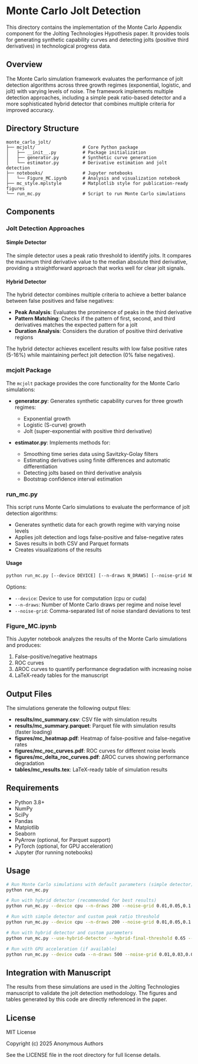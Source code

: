 # Monte Carlo Jolt Detection

This directory contains the implementation of the Monte Carlo Appendix component for the Jolting Technologies Hypothesis paper. It provides tools for generating synthetic capability curves and detecting jolts (positive third derivatives) in technological progress data.

## Overview

The Monte Carlo simulation framework evaluates the performance of jolt detection algorithms across three growth regimes (exponential, logistic, and jolt) with varying levels of noise. The framework implements multiple detection approaches, including a simple peak ratio-based detector and a more sophisticated hybrid detector that combines multiple criteria for improved accuracy.

## Directory Structure

```
monte_carlo_jolt/
├── mcjolt/                  # Core Python package
│   ├── __init__.py          # Package initialization
│   ├── generator.py         # Synthetic curve generation
│   └── estimator.py         # Derivative estimation and jolt detection
├── notebooks/               # Jupyter notebooks
│   └── Figure_MC.ipynb      # Analysis and visualization notebook
├── mc_style.mplstyle        # Matplotlib style for publication-ready figures
└── run_mc.py                # Script to run Monte Carlo simulations
```

## Components

### Jolt Detection Approaches

#### Simple Detector
The simple detector uses a peak ratio threshold to identify jolts. It compares the maximum third derivative value to the median absolute third derivative, providing a straightforward approach that works well for clear jolt signals.

#### Hybrid Detector
The hybrid detector combines multiple criteria to achieve a better balance between false positives and false negatives:
- **Peak Analysis**: Evaluates the prominence of peaks in the third derivative
- **Pattern Matching**: Checks if the pattern of first, second, and third derivatives matches the expected pattern for a jolt
- **Duration Analysis**: Considers the duration of positive third derivative regions

The hybrid detector achieves excellent results with low false positive rates (5-16%) while maintaining perfect jolt detection (0% false negatives).

### mcjolt Package

The `mcjolt` package provides the core functionality for the Monte Carlo simulations:

- **generator.py**: Generates synthetic capability curves for three growth regimes:
  - Exponential growth
  - Logistic (S-curve) growth
  - Jolt (super-exponential with positive third derivative)

- **estimator.py**: Implements methods for:
  - Smoothing time series data using Savitzky-Golay filters
  - Estimating derivatives using finite differences and automatic differentiation
  - Detecting jolts based on third derivative analysis
  - Bootstrap confidence interval estimation

### run_mc.py

This script runs Monte Carlo simulations to evaluate the performance of jolt detection algorithms:

- Generates synthetic data for each growth regime with varying noise levels
- Applies jolt detection and logs false-positive and false-negative rates
- Saves results in both CSV and Parquet formats
- Creates visualizations of the results

#### Usage

```bash
python run_mc.py [--device DEVICE] [--n-draws N_DRAWS] [--noise-grid NOISE_GRID]
```

Options:
- `--device`: Device to use for computation (cpu or cuda)
- `--n-draws`: Number of Monte Carlo draws per regime and noise level
- `--noise-grid`: Comma-separated list of noise standard deviations to test

### Figure_MC.ipynb

This Jupyter notebook analyzes the results of the Monte Carlo simulations and produces:

1. False-positive/negative heatmaps
2. ROC curves
3. ΔROC curves to quantify performance degradation with increasing noise
4. LaTeX-ready tables for the manuscript

## Output Files

The simulations generate the following output files:

- **results/mc_summary.csv**: CSV file with simulation results
- **results/mc_summary.parquet**: Parquet file with simulation results (faster loading)
- **figures/mc_heatmap.pdf**: Heatmap of false-positive and false-negative rates
- **figures/mc_roc_curves.pdf**: ROC curves for different noise levels
- **figures/mc_delta_roc_curves.pdf**: ΔROC curves showing performance degradation
- **tables/mc_results.tex**: LaTeX-ready table of simulation results

## Requirements

- Python 3.8+
- NumPy
- SciPy
- Pandas
- Matplotlib
- Seaborn
- PyArrow (optional, for Parquet support)
- PyTorch (optional, for GPU acceleration)
- Jupyter (for running notebooks)

## Usage

```bash
# Run Monte Carlo simulations with default parameters (simple detector)
python run_mc.py

# Run with hybrid detector (recommended for best results)
python run_mc.py --device cpu --n-draws 200 --noise-grid 0.01,0.05,0.1 --use-hybrid-detector

# Run with simple detector and custom peak ratio threshold
python run_mc.py --device cpu --n-draws 200 --noise-grid 0.01,0.05,0.1 --peak-ratio-thresholds 7.5

# Run with hybrid detector and custom parameters
python run_mc.py --use-hybrid-detector --hybrid-final-threshold 0.65 --hybrid-peak-norm-factor 12.0

# Run with GPU acceleration (if available)
python run_mc.py --device cuda --n-draws 500 --noise-grid 0.01,0.03,0.05,0.07,0.1 --use-hybrid-detector
```

## Integration with Manuscript

The results from these simulations are used in the Jolting Technologies manuscript to validate the jolt detection methodology. The figures and tables generated by this code are directly referenced in the paper.

## License

MIT License

Copyright (c) 2025 Anonymous Authors

See the LICENSE file in the root directory for full license details.

